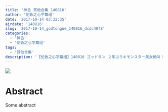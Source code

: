 ```yaml
---
title: '神舌 其他合集 140816'
author: '伦敦之心字幕组'
date: '2017-10-14 03:32:35'
airdate: '140816'
slug: '2017-10-14_godtongue_140816_dcdc40f8'
categories: 
  - '神舌'
  - '伦敦之心字幕组'
tags: 
  - '其他合集'
description: '【伦敦之心字幕组】140816 ゴッドタン ２年ぶりキモンスター美女絶叫！'
---
```


![](https://i.imgur.com/Z6E042z.jpg)
# Abstract
Some abstract
